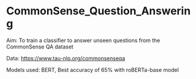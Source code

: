 # CommonSense_Question_Answering
Aim: To train a classifier to answer unseen questions from the CommonSense QA dataset

Data: https://www.tau-nlp.org/commonsenseqa

Models used: BERT, Best accuracy of 65% with roBERTa-base model
